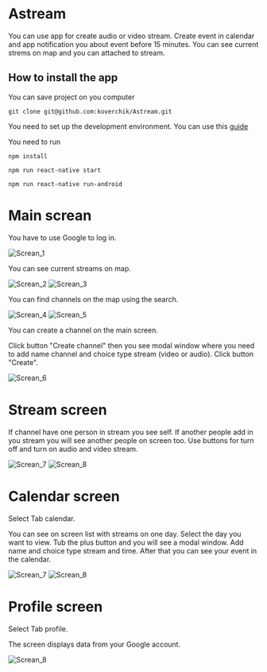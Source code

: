 # Astream

You can use app for create audio or video stream. Create event in calendar and app notification you about event before 15 minutes. You can see current strems on map and you can attached to stream.

## How to install the app

You can save project on you computer

    git clone git@github.com:koverchik/Astream.git

You need to set up the development environment. You can use this [guide](https://reactnative.dev/docs/environment-setup)

You need to run

    npm install

    npm run react-native start

    npm run react-native run-android

# Main screan

You have to use Google to log in.

![Screan_1](https://github.com/koverchik/Astream/blob/main/screenshots/Screenshot_20211225-161813.jpg)

You can see current streams on map.

![Screan_2](https://github.com/koverchik/Astream/blob/main/screenshots/Screenshot_20211227-152419.jpg)
![Screan_3](https://github.com/koverchik/Astream/blob/main/screenshots/Screenshot_20211227-152359.jpg)

You can find channels on the map using the search.

![Screan_4](https://github.com/koverchik/Astream/blob/main/screenshots/Screenshot_20211227-152633.jpg)
![Screan_5](https://github.com/koverchik/Astream/blob/main/screenshots/Screenshot_20211227-152650.jpg)

You can create a channel on the main screen.

Click button "Create channel" then you see modal window where you need to add name channel and choice type stream (video or audio). Click button "Create".

![Screan_6](https://github.com/koverchik/Astream/blob/main/screenshots/Screenshot_20211227-192616.jpg)

# Stream screen

If channel have one person in stream you see self. If another people add in you stream you will see another people on screen too. Use buttons for turn off and turn on audio and video stream.

![Screan_7](https://github.com/koverchik/Astream/blob/main/screenshots/Screenshot_20211227-171022.jpg)
![Screan_8](https://github.com/koverchik/Astream/blob/main/screenshots/Screenshot_20211227-171147.jpg)

# Calendar screen

Select Tab calendar.

You can see on screen list with streams on one day. Select the day you want to view. Tub the plus button and you will see a modal window. Add name and choice type stream and time. After that you can see your event in the calendar.

![Screan_7](https://github.com/koverchik/Astream/blob/main/screenshots/Screenshot_20211227-152257.jpg)
![Screan_8](https://github.com/koverchik/Astream/blob/main/screenshots/Screenshot_20211227-152315.jpg)

# Profile screen

Select Tab profile.

The screen displays data from your Google account.

![Screan_8](https://github.com/koverchik/Astream/blob/main/screenshots/Screenshot_20211227-152528.jpg)
